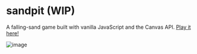 # sandpit (WIP)

A falling-sand game built with vanilla JavaScript and the Canvas API. [Play it here!](https://lucasquemm.github.io/sandpit/)

![image](https://user-images.githubusercontent.com/14297772/131199587-c76e629d-963a-498e-84a9-99b164299e56.png)


